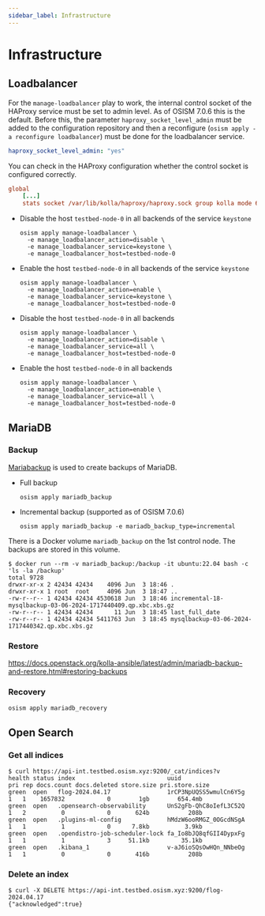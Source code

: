 ```yaml
---
sidebar_label: Infrastructure
---
```


# Infrastructure

## Loadbalancer

For the `manage-loadbalancer` play to work, the internal control socket
of the HAProxy service must be set to admin level. As of OSISM 7.0.6 this
is the default. Before this, the parameter `haproxy_socket_level_admin` must
be added to the configuration repository and then a reconfigure
(`osism apply -a reconfigure loadbalancer`) must be done for the loadbalancer
service.

```yaml title="environments/kolla/configuration.yml"
haproxy_socket_level_admin: "yes"
```

You can check in the HAProxy configuration whether the control socket is
configured correctly.

```ini title="/etc/kolla/haproxy/haproxy.cfg"
global
    [...]
    stats socket /var/lib/kolla/haproxy/haproxy.sock group kolla mode 660 level admin
```

* Disable the host `testbed-node-0` in all backends of the service `keystone `

  ```
  osism apply manage-loadbalancer \
    -e manage_loadbalancer_action=disable \
    -e manage_loadbalancer_service=keystone \
    -e manage_loadbalancer_host=testbed-node-0
  ```

* Enable the host `testbed-node-0` in all backends of the service `keystone `

  ```
  osism apply manage-loadbalancer \
    -e manage_loadbalancer_action=enable \
    -e manage_loadbalancer_service=keystone \
    -e manage_loadbalancer_host=testbed-node-0
  ```

* Disable the host `testbed-node-0` in all backends

  ```
  osism apply manage-loadbalancer \
    -e manage_loadbalancer_action=disable \
    -e manage_loadbalancer_service=all \
    -e manage_loadbalancer_host=testbed-node-0
  ```

* Enable the host `testbed-node-0` in all backends

  ```
  osism apply manage-loadbalancer \
    -e manage_loadbalancer_action=enable \
    -e manage_loadbalancer_service=all \
    -e manage_loadbalancer_host=testbed-node-0
  ```

## MariaDB

### Backup

[Mariabackup](https://mariadb.com/kb/en/mariabackup-overview/)  is used to create backups
of MariaDB.

* Full backup

  ```
  osism apply mariadb_backup
  ```

* Incremental backup (supported as of OSISM 7.0.6)

  ```
  osism apply mariadb_backup -e mariadb_backup_type=incremental
  ```

There is a Docker volume `mariadb_backup` on the 1st control node. The backups
are stored in this volume.

```
$ docker run --rm -v mariadb_backup:/backup -it ubuntu:22.04 bash -c 'ls -la /backup'
total 9728
drwxr-xr-x 2 42434 42434    4096 Jun  3 18:46 .
drwxr-xr-x 1 root  root     4096 Jun  3 18:47 ..
-rw-r--r-- 1 42434 42434 4530618 Jun  3 18:46 incremental-18-mysqlbackup-03-06-2024-1717440409.qp.xbc.xbs.gz
-rw-r--r-- 1 42434 42434      11 Jun  3 18:45 last_full_date
-rw-r--r-- 1 42434 42434 5411763 Jun  3 18:45 mysqlbackup-03-06-2024-1717440342.qp.xbc.xbs.gz
```

### Restore

https://docs.openstack.org/kolla-ansible/latest/admin/mariadb-backup-and-restore.html#restoring-backups

### Recovery

```
osism apply mariadb_recovery
```

## Open Search

### Get all indices

```
$ curl https://api-int.testbed.osism.xyz:9200/_cat/indices?v
health status index                          uuid                   pri rep docs.count docs.deleted store.size pri.store.size
green  open   flog-2024.04.17                1rCP3NpUQSS5wmulCn6Y5g   1   1    1657832            0        1gb        654.4mb
green  open   .opensearch-observability      UnS2gFb-QhC8oIefL3C52Q   1   2          0            0       624b           208b
green  open   .plugins-ml-config             hMdzW6ooRMGZ_0OGcdNSgA   1   1          1            0      7.8kb          3.9kb
green  open   .opendistro-job-scheduler-lock fa_Io8bJQ8qfGII4DypxFg   1   1          1            3     51.1kb         35.1kb
green  open   .kibana_1                      v-aJ6ioSQsOwHQn_NNbeOg   1   1          0            0       416b           208b
```

### Delete an index

```
$ curl -X DELETE https://api-int.testbed.osism.xyz:9200/flog-2024.04.17
{"acknowledged":true}
```
